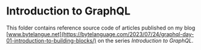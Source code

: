 # Introduction to GraphQL

This folder contains reference source code of articles published on my blog [www.bytelangue.net](https://bytelanguage.com/2023/07/24/graphql-day-01-introduction-to-building-blocks/) on the series _Introduction to GraphQL_.
